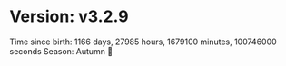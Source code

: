 # Version: v3.2.9
Time since birth: 1166 days, 27985 hours, 1679100 minutes, 100746000 seconds
Season: Autumn 🍁
